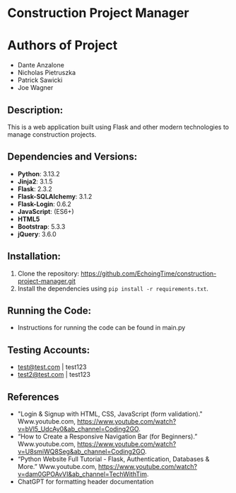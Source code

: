 # Construction Project Manager

# Authors of Project

- Dante Anzalone
- Nicholas Pietruszka
- Patrick Sawicki
- Joe Wagner

## Description:

This is a web application built using Flask and other modern technologies to manage construction projects.

## Dependencies and Versions:

- **Python**: 3.13.2
- **Jinja2**: 3.1.5
- **Flask**: 2.3.2
- **Flask-SQLAlchemy**: 3.1.2
- **Flask-Login**: 0.6.2
- **JavaScript**: (ES6+)
- **HTML5**
- **Bootstrap**: 5.3.3
- **jQuery**: 3.6.0

## Installation:

1. Clone the repository: https://github.com/EchoingTime/construction-project-manager.git
2. Install the dependencies using `pip install -r requirements.txt`.

## Running the Code:

- Instructions for running the code can be found in main.py

## Testing Accounts:

- test@test.com | test123
- test2@test.com | test123

## References

- "Login & Signup with HTML, CSS, JavaScript (form validation)." Www.youtube.com, https://www.youtube.com/watch?v=bVl5_UdcAy0&ab_channel=Coding2GO.
- “How to Create a Responsive Navigation Bar (for Beginners).” Www.youtube.com, https://www.youtube.com/watch?v=U8smiWQ8Seg&ab_channel=Coding2GO.
- “Python Website Full Tutorial - Flask, Authentication, Databases & More.” Www.youtube.com, https://www.youtube.com/watch?v=dam0GPOAvVI&ab_channel=TechWithTim.
- ChatGPT for formatting header documentation
